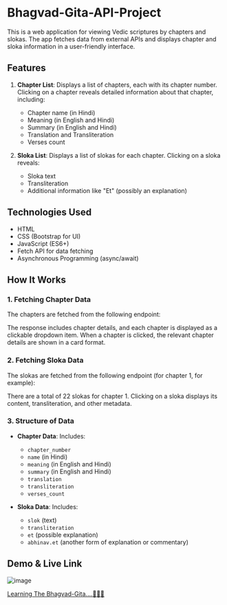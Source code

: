 ﻿# Bhagvad-Gita-API-Project

This is a web application for viewing Vedic scriptures by chapters and slokas. The app fetches data from external APIs and displays chapter and sloka information in a user-friendly interface.

## Features

1. **Chapter List**: Displays a list of chapters, each with its chapter number. Clicking on a chapter reveals detailed information about that chapter, including:
   - Chapter name (in Hindi)
   - Meaning (in English and Hindi)
   - Summary (in English and Hindi)
   - Translation and Transliteration
   - Verses count

2. **Sloka List**: Displays a list of slokas for each chapter. Clicking on a sloka reveals:
   - Sloka text
   - Transliteration
   - Additional information like "Et" (possibly an explanation)

## Technologies Used

- HTML
- CSS (Bootstrap for UI)
- JavaScript (ES6+)
- Fetch API for data fetching
- Asynchronous Programming (async/await)

## How It Works

### 1. Fetching Chapter Data

The chapters are fetched from the following endpoint:

The response includes chapter details, and each chapter is displayed as a clickable dropdown item. When a chapter is clicked, the relevant chapter details are shown in a card format.

### 2. Fetching Sloka Data

The slokas are fetched from the following endpoint (for chapter 1, for example):

There are a total of 22 slokas for chapter 1. Clicking on a sloka displays its content, transliteration, and other metadata.

### 3. Structure of Data

- **Chapter Data**: Includes:
  - `chapter_number`
  - `name` (in Hindi)
  - `meaning` (in English and Hindi)
  - `summary` (in English and Hindi)
  - `translation`
  - `transliteration`
  - `verses_count`
  
- **Sloka Data**: Includes:
  - `slok` (text)
  - `transliteration`
  - `et` (possible explanation)
  - `abhinav.et` (another form of explanation or commentary)

## Demo & Live Link

![image](https://github.com/user-attachments/assets/90610889-fd35-471e-9b98-b3329e735c8c)

[Learning The Bhagvad-Gita....📖📖📖]((https://bhagvad-gita-api-48d8f2.netlify.app))



   


